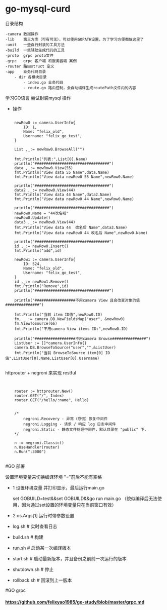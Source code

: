 # go-mysql-curd
目录结构
    
    -camera 数据操作
    -lib    第三方库（可有可无），可以使用GOPATH设置，为了学习方便都放这里了
    -unit   一些自行封装的工具方法
    -build  一些辅助生成代码的工具
    -proto  grpc proto文件
    -grpc   grpc 客户端 和服务器端 案例
    -router 路由struct 定义
    -app    业务代码目录
        - dir 各模块目录
            - index.go 业务代码 
            - route.go 路由控制，会自动编译生成routePath文件内的内容
    
学习GO语言 尝试封装mysql 操作
- 操作
<pre><code>
    newRow0 := camera.UserInfo{
        ID: 1,
        Name: "felix_old",
        Username: "felix_go_test",
    }
  
    List ,_:= newRow0.BrowseAll("")
  
    fmt.Println("列表:",List[0].Name)
    println("#################################")
    data ,_:= newRow0.View(55)
    fmt.Println("View data 55 Name",data.Name)
    fmt.Println("View data newRow0 55 Name",newRow0.Name)
    
    println("#################################")
    data2 ,_:= newRow0.View(44)
    fmt.Println("View data 44 Name",data2.Name)
    fmt.Println("View data newRow0 44 Name",newRow0.Name)
    
    println("#################################")
    newRow0.Name = "44改名啦"
    newRow0.Update()
    data3 ,_:= newRow0.View(44)
    fmt.Println("View data 44  改名后 Name",data3.Name)
    fmt.Println("View data newRow0 44 改名后 Name",newRow0.Name)
    
    println("#################################")
    id ,_:= newRow0.Insert()
    fmt.Println("add",id)
    
    newRow1 := camera.UserInfo{
        ID: 524,
        Name: "felix_old",
        Username: "felix_go_test",
    }
    id ,_:= newRow1.Remove()
    fmt.Println("Remove",id)
    println("#################################")
  
    println("##################不用camera View 且会改变对象的值###############")

    fmt.Println("当前 item ID值",newRow0.ID)
    fm, _ := camera.DB.NewFieldsMap("user", &newRow0)
    fm.ViewToSource(66)
    fmt.Println("不用camera View items ID:",newRow0.ID)

    println("##################不用camera Browse###############")
    ListUser := []*camera.UserInfo{}
    camera.DB.BrowseToSource("user","",&ListUser)
    fmt.Println("当前 BrowseToSource item[0] ID值",ListUser[0].Name,ListUser[0].Username) 

</pre></code>
        
httprouter + negroni 来实现 restful 


<pre><code>

    router := httprouter.New()
    router.GET("/", Index)
    router.GET("/hello/:name", Hello)


    /*
        negroni.Recovery - 异常（恐慌）恢复中间件
        negroni.Logging - 请求 / 响应 log 日志中间件
        negroni.Static - 静态文件处理中间件，默认目录在 "public" 下.
    */

    n := negroni.Classic()
    n.UseHandler(router)
    n.Run(":3000")  

</pre></code>
#GO 部署

设置环境变量来切换编译环境
"="前后不能有空格

 - 1 设置环境变量 并打印显示，最后运行main.go

   set GOBUILD=test&&set GOBUILD&&go run main.go （貌似编译后无法使用，因为通过set设置的环境变量只在当前窗口有效）

 - 2 os.Args[1] 运行时带参数设置

- log.sh # 实时查看日志
- build.sh # 构建
- run.sh # 启动某一次编译版本
- start.sh # 启动最新版本，并且备份之前前一次运行的版本
- shutdown.sh # 停止
- rollback.sh # 回滚到上一版本

#GO grpc
  
  #### https://github.com/felixyao1985/go-study/blob/master/grpc.md 
 